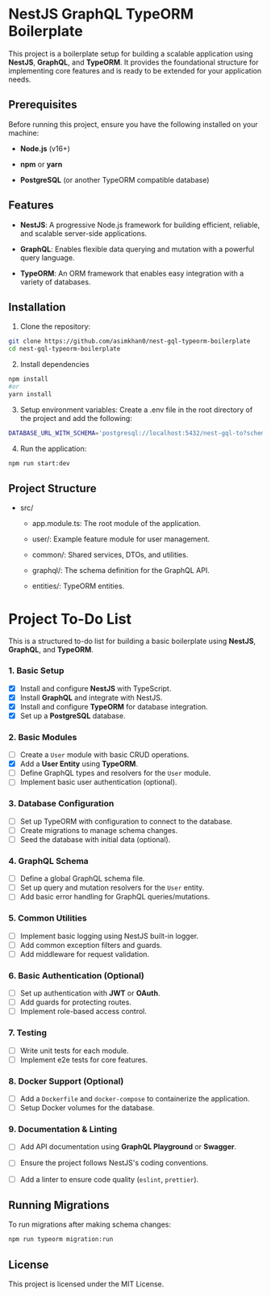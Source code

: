 NestJS GraphQL TypeORM Boilerplate
==================================

This project is a boilerplate setup for building a scalable application using **NestJS**, **GraphQL**, and **TypeORM**. It provides the foundational structure for implementing core features and is ready to be extended for your application needs.

Prerequisites
-------------

Before running this project, ensure you have the following installed on your machine:

*   **Node.js** (v16+)
    
*   **npm** or **yarn**
    
*   **PostgreSQL** (or another TypeORM compatible database)
    

Features
--------

*   **NestJS**: A progressive Node.js framework for building efficient, reliable, and scalable server-side applications.
    
*   **GraphQL**: Enables flexible data querying and mutation with a powerful query language.
    
*   **TypeORM**: An ORM framework that enables easy integration with a variety of databases.
    

Installation
------------

1.  Clone the repository:
```bash
git clone https://github.com/asimkhan0/nest-gql-typeorm-boilerplate
cd nest-gql-typeorm-boilerplate
```
    
2.  Install dependencies

```bash
npm install
#or
yarn install
```
3.  Setup environment variables: Create a .env file in the root directory of the project and add the following:

```bash
DATABASE_URL_WITH_SCHEMA='postgresql://localhost:5432/nest-gql-to?schema=nest-gql-to'
```
    
4. Run the application:

```bash
npm run start:dev
```    

Project Structure
-----------------

*   src/
    
    *   app.module.ts: The root module of the application.
        
    *   user/: Example feature module for user management.
        
    *   common/: Shared services, DTOs, and utilities.
        
    *   graphql/: The schema definition for the GraphQL API.
        
    *   entities/: TypeORM entities.
        

# Project To-Do List

This is a structured to-do list for building a basic boilerplate using **NestJS**, **GraphQL**, and **TypeORM**.

### 1. **Basic Setup**

- [x] Install and configure **NestJS** with TypeScript.
- [x] Install **GraphQL** and integrate with NestJS.
- [x] Install and configure **TypeORM** for database integration.
- [x] Set up a **PostgreSQL** database.

### 2. **Basic Modules**

- [ ] Create a `User` module with basic CRUD operations.
- [x] Add a **User Entity** using **TypeORM**.
- [ ] Define GraphQL types and resolvers for the `User` module.
- [ ] Implement basic user authentication (optional).

### 3. **Database Configuration**

- [ ] Set up TypeORM with configuration to connect to the database.
- [ ] Create migrations to manage schema changes.
- [ ] Seed the database with initial data (optional).

### 4. **GraphQL Schema**

- [ ] Define a global GraphQL schema file.
- [ ] Set up query and mutation resolvers for the `User` entity.
- [ ] Add basic error handling for GraphQL queries/mutations.

### 5. **Common Utilities**

- [ ] Implement basic logging using NestJS built-in logger.
- [ ] Add common exception filters and guards.
- [ ] Add middleware for request validation.

### 6. **Basic Authentication (Optional)**

- [ ] Set up authentication with **JWT** or **OAuth**.
- [ ] Add guards for protecting routes.
- [ ] Implement role-based access control.

### 7. **Testing**

- [ ] Write unit tests for each module.
- [ ] Implement e2e tests for core features.

### 8. **Docker Support (Optional)**

- [ ] Add a `Dockerfile` and `docker-compose` to containerize the application.
- [ ] Setup Docker volumes for the database.

### 9. **Documentation & Linting**

- [ ] Add API documentation using **GraphQL Playground** or **Swagger**.
- [ ] Ensure the project follows NestJS's coding conventions.
- [ ] Add a linter to ensure code quality (`eslint`, `prettier`).

    

Running Migrations
------------------

To run migrations after making schema changes:

```bash
npm run typeorm migration:run
```

License
-------

This project is licensed under the MIT License.